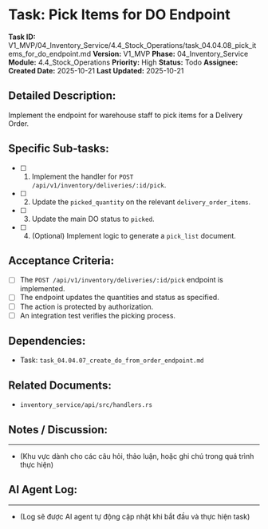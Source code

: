 # Task: Pick Items for DO Endpoint

**Task ID:** V1_MVP/04_Inventory_Service/4.4_Stock_Operations/task_04.04.08_pick_items_for_do_endpoint.md
**Version:** V1_MVP
**Phase:** 04_Inventory_Service
**Module:** 4.4_Stock_Operations
**Priority:** High
**Status:** Todo
**Assignee:** 
**Created Date:** 2025-10-21
**Last Updated:** 2025-10-21

## Detailed Description:
Implement the endpoint for warehouse staff to pick items for a Delivery Order.

## Specific Sub-tasks:
- [ ] 1. Implement the handler for `POST /api/v1/inventory/deliveries/:id/pick`.
- [ ] 2. Update the `picked_quantity` on the relevant `delivery_order_items`.
- [ ] 3. Update the main DO status to `picked`.
- [ ] 4. (Optional) Implement logic to generate a `pick_list` document.

## Acceptance Criteria:
- [ ] The `POST /api/v1/inventory/deliveries/:id/pick` endpoint is implemented.
- [ ] The endpoint updates the quantities and status as specified.
- [ ] The action is protected by authorization.
- [ ] An integration test verifies the picking process.

## Dependencies:
*   Task: `task_04.04.07_create_do_from_order_endpoint.md`

## Related Documents:
*   `inventory_service/api/src/handlers.rs`

## Notes / Discussion:
---
*   (Khu vực dành cho các câu hỏi, thảo luận, hoặc ghi chú trong quá trình thực hiện)

## AI Agent Log:
---
*   (Log sẽ được AI agent tự động cập nhật khi bắt đầu và thực hiện task)
